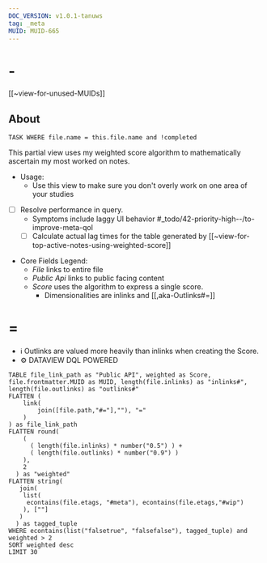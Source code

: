```yaml
---
DOC_VERSION: v1.0.1-tanuws
tag: _meta
MUID: MUID-665
---
```

# -

[[~view-for-unused-MUIDs]]

## About

```dataview
TASK WHERE file.name = this.file.name and !completed
```

This partial view uses my weighted score algorithm to mathematically ascertain my most worked on notes.

* Usage:
  * Use this view to make sure you don't overly work on one area of your studies

* [ ] Resolve performance in query.
  * Symptoms include laggy UI behavior #_todo/42-priority-high--/to-improve-meta-qol
  * [ ] Calculate actual lag times for the table generated by [[~view-for-top-active-notes-using-weighted-score]]

* Core Fields Legend:
  * *File* links to entire file
  * *Public Api* links to public facing content
  * *Score* uses the algorithm to express a single score.
    * Dimensionalities are inlinks and [[,aka-Outlinks#=]]

# =

* ℹ Outlinks are valued more heavily than inlinks when creating the Score.
* ⚙ DATAVIEW DQL POWERED
```dataview
TABLE file_link_path as "Public API", weighted as Score, file.frontmatter.MUID as MUID, length(file.inlinks) as "inlinks#", length(file.outlinks) as "outlinks#"
FLATTEN (
    link(
        join([file.path,"#="],""), "="
    )
) as file_link_path
FLATTEN round(
    (
      ( length(file.inlinks) * number("0.5") ) + 
      ( length(file.outlinks) * number("0.9") )
    ),
    2 
  ) as "weighted"
FLATTEN string(
   join(
    list(
     econtains(file.etags, "#meta"), econtains(file.etags,"#wip")
    ), [""]
   )
  ) as tagged_tuple
WHERE econtains(list("falsetrue", "falsefalse"), tagged_tuple) and weighted > 2
SORT weighted desc
LIMIT 30
```
